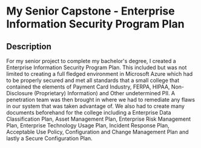 <h1>My Senior Capstone - Enterprise Information Security Program Plan</h1>


<h2>Description</h2>
For my senior project to complete my bachelor's degree, I created a Enterprise Information Security Program Plan. This included but was not limited to creating a full fledged environment in Microsoft Azure which had to be properly secured and met all standards that a small college that contained the elements of Payment Card Industry, FERPA, HIPAA, Non-Disclosure (Proprietary) Information)  and Other undetermined PII. A penetration team was then brought in where we had to remediate any flaws in our system that was taken advantage of. We also had to create many documents beforehand for the college including a Enterprise Data Classification Plan, Asset Management Plan, Enterprise Risk Management Plan, Enterprise Technology Usage Plan, Incident Response Plan, Acceptable Use Policy, Configuration and Change Management Plan and lastly a Secure Configuration Plan.
<br />

